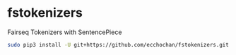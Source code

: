 # fstokenizers
Fairseq Tokenizers with SentencePiece


```bash
sudo pip3 install -U git+https://github.com/ecchochan/fstokenizers.git
```
